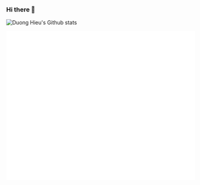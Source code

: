 ### Hi there 👋

<!--
**duonghieu0712z/duonghieu0712z** is a ✨ _special_ ✨ repository because its `README.md` (this file) appears on your GitHub profile.

Here are some ideas to get you started:

- 🔭 I’m currently working on ...
- 🌱 I’m currently learning ...
- 👯 I’m looking to collaborate on ...
- 🤔 I’m looking for help with ...
- 💬 Ask me about ...
- 📫 How to reach me: ...
- 😄 Pronouns: ...
- ⚡ Fun fact: ...
-->

![Duong Hieu's Github stats](https://github-readme-stats.vercel.app/api?username=duonghieu0712z&theme=tokyonight&show_icons=true)

![Metrics](/github-metrics.svg)
